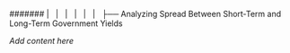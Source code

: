####### |   |   |   |   |   |   ├── Analyzing Spread Between Short-Term and Long-Term Government Yields

*Add content here*